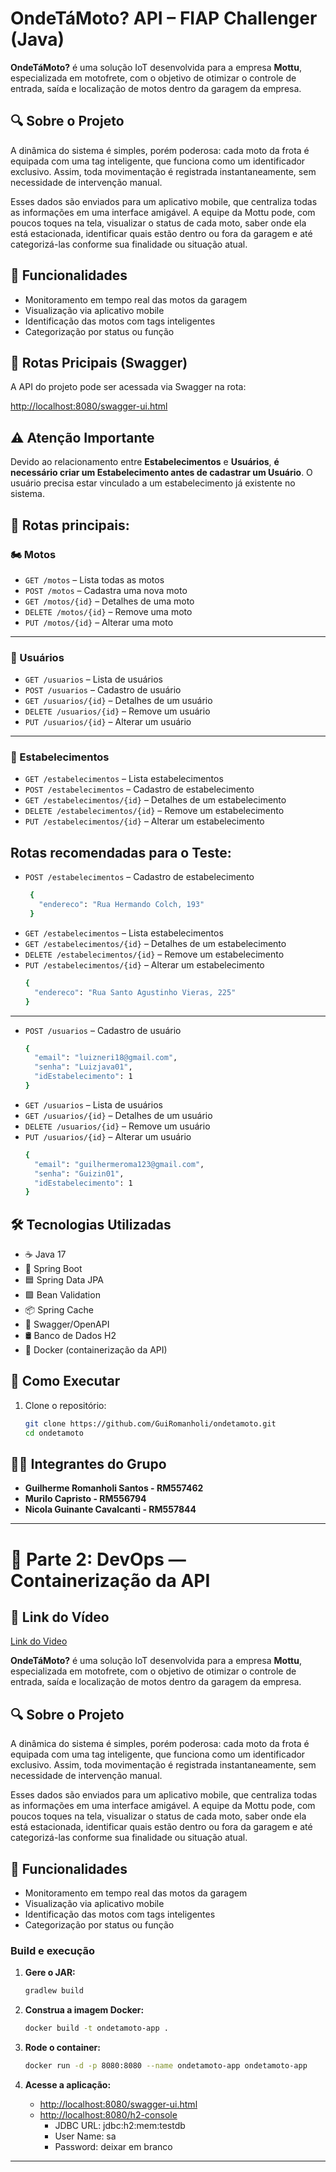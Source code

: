 # OndeTáMoto? API – FIAP Challenger (Java)

**OndeTáMoto?** é uma solução IoT desenvolvida para a empresa **Mottu**, especializada em motofrete, com o objetivo de otimizar o controle de entrada, saída e localização de motos dentro da garagem da empresa.

## 🔍 Sobre o Projeto

A dinâmica do sistema é simples, porém poderosa: cada moto da frota é equipada com uma tag inteligente, que funciona como um identificador exclusivo. Assim, toda movimentação é registrada instantaneamente, sem necessidade de intervenção manual.

Esses dados são enviados para um aplicativo mobile, que centraliza todas as informações em uma interface amigável. A equipe da Mottu pode, com poucos toques na tela, visualizar o status de cada moto, saber onde ela está estacionada, identificar quais estão dentro ou fora da garagem e até categorizá-las conforme sua finalidade ou situação atual.
## 📱 Funcionalidades

- Monitoramento em tempo real das motos da garagem
- Visualização via aplicativo mobile
- Identificação das motos com tags inteligentes
- Categorização por status ou função

## 🔗 Rotas Pricipais (Swagger)

A API do projeto pode ser acessada via Swagger na rota:

[http://localhost:8080/swagger-ui.html](http://localhost:8080/swagger-ui/index.html)

## ⚠️ Atenção Importante

Devido ao relacionamento entre **Estabelecimentos** e **Usuários**, **é necessário criar um Estabelecimento antes de cadastrar um Usuário**. O usuário precisa estar vinculado a um estabelecimento já existente no sistema.

## 🔗 Rotas principais:

### 🏍️ Motos
- `GET /motos` – Lista todas as motos  
- `POST /motos` – Cadastra uma nova moto  
- `GET /motos/{id}` – Detalhes de uma moto  
- `DELETE /motos/{id}` – Remove uma moto
- `PUT /motos/{id}` – Alterar uma moto  

---

### 👤 Usuários
- `GET /usuarios` – Lista de usuários  
- `POST /usuarios` – Cadastro de usuário  
- `GET /usuarios/{id}` – Detalhes de um usuário  
- `DELETE /usuarios/{id}` – Remove um usuário
- `PUT /usuarios/{id}` – Alterar um usuário 

---

### 🏢 Estabelecimentos
- `GET /estabelecimentos` – Lista estabelecimentos  
- `POST /estabelecimentos` – Cadastro de estabelecimento  
- `GET /estabelecimentos/{id}` – Detalhes de um estabelecimento  
- `DELETE /estabelecimentos/{id}` – Remove um estabelecimento
- `PUT /estabelecimentos/{id}` – Alterar um estabelecimento 

## Rotas recomendadas para o Teste:

- `POST /estabelecimentos` – Cadastro de estabelecimento
  ```bash
   {
     "endereco": "Rua Hermando Colch, 193"
   }
- `GET /estabelecimentos` – Lista estabelecimentos
- `GET /estabelecimentos/{id}` – Detalhes de um estabelecimento
- `DELETE /estabelecimentos/{id}` – Remove um estabelecimento
- `PUT /estabelecimentos/{id}` – Alterar um estabelecimento
  ```bash
  {
    "endereco": "Rua Santo Agustinho Vieras, 225"
  }
---
- `POST /usuarios` – Cadastro de usuário
  ```bash
  {
    "email": "luizneri18@gmail.com",
    "senha": "Luizjava01",
    "idEstabelecimento": 1
  }
- `GET /usuarios` – Lista de usuários
- `GET /usuarios/{id}` – Detalhes de um usuário
- `DELETE /usuarios/{id}` – Remove um usuário
- `PUT /usuarios/{id}` – Alterar um usuário
  ```bash
  {
    "email": "guilhermeroma123@gmail.com",
    "senha": "Guizin01",
    "idEstabelecimento": 1
  }

## 🛠️ Tecnologias Utilizadas

- ☕ Java 17
- 🌱 Spring Boot
- 🟦 Spring Data JPA
- 🟩 Bean Validation
- 📦 Spring Cache
- 📄 Swagger/OpenAPI
- 🛢️ Banco de Dados H2 
- 🐳 Docker (containerização da API)

## 🚀 Como Executar

1. Clone o repositório:
   ```bash
   git clone https://github.com/GuiRomanholi/ondetamoto.git
   cd ondetamoto

## 🧑‍💻 Integrantes do Grupo

- **Guilherme Romanholi Santos - RM557462**
- **Murilo Capristo - RM556794**
- **Nicola Guinante Cavalcanti - RM557844**

---

# 🐳 Parte 2: DevOps — Containerização da API

## 🎥 Link do Vídeo
[Link do Video](https://www.youtube.com/watch?v=GOuvrEtKBo4)

**OndeTáMoto?** é uma solução IoT desenvolvida para a empresa **Mottu**, especializada em motofrete, com o objetivo de otimizar o controle de entrada, saída e localização de motos dentro da garagem da empresa.

## 🔍 Sobre o Projeto

A dinâmica do sistema é simples, porém poderosa: cada moto da frota é equipada com uma tag inteligente, que funciona como um identificador exclusivo. Assim, toda movimentação é registrada instantaneamente, sem necessidade de intervenção manual.

Esses dados são enviados para um aplicativo mobile, que centraliza todas as informações em uma interface amigável. A equipe da Mottu pode, com poucos toques na tela, visualizar o status de cada moto, saber onde ela está estacionada, identificar quais estão dentro ou fora da garagem e até categorizá-las conforme sua finalidade ou situação atual.
## 📱 Funcionalidades

- Monitoramento em tempo real das motos da garagem
- Visualização via aplicativo mobile
- Identificação das motos com tags inteligentes
- Categorização por status ou função

### Build e execução

1. **Gere o JAR:**
    ```sh
    gradlew build
    ```

2. **Construa a imagem Docker:**
    ```sh
    docker build -t ondetamoto-app .
    ```

3. **Rode o container:**
    ```sh
    docker run -d -p 8080:8080 --name ondetamoto-app ondetamoto-app
    ```

4. **Acesse a aplicação:**
    - [http://localhost:8080/swagger-ui.html](http://localhost:8080/swagger-ui.html)
    - [http://localhost:8080/h2-console](http://localhost:8080/h2-console)
      - JDBC URL: jdbc:h2:mem:testdb
      - User Name: sa
      - Password: deixar em branco

---
